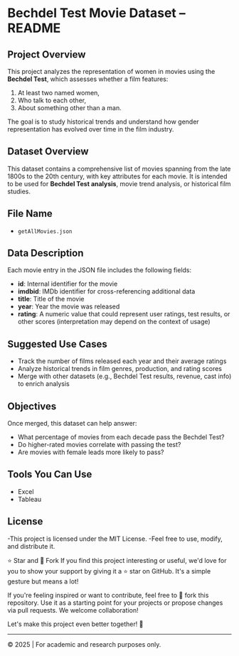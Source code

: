 #  Bechdel Test Movie Dataset – README

##  Project Overview
This project analyzes the representation of women in movies using the **Bechdel Test**, which assesses whether a film features:
1. At least two named women,
2. Who talk to each other,
3. About something other than a man.

The goal is to study historical trends and understand how gender representation has evolved over time in the film industry.

##  Dataset Overview
This dataset contains a comprehensive list of movies spanning from the late 1800s to the 20th century, with key attributes for each movie. It is intended to be used for **Bechdel Test analysis**, movie trend analysis, or historical film studies.

##  File Name
- `getAllMovies.json`

## Data Description
Each movie entry in the JSON file includes the following fields:

- **id**: Internal identifier for the movie
- **imdbid**: IMDb identifier for cross-referencing additional data
- **title**: Title of the movie
- **year**: Year the movie was released
- **rating**: A numeric value that could represent user ratings, test results, or other scores (interpretation may depend on the context of usage)

##  Suggested Use Cases
- Track the number of films released each year and their average ratings
- Analyze historical trends in film genres, production, and rating scores
- Merge with other datasets (e.g., Bechdel Test results, revenue, cast info) to enrich analysis

##  Objectives
Once merged, this dataset can help answer:
- What percentage of movies from each decade pass the Bechdel Test?
- Do higher-rated movies correlate with passing the test?
- Are movies with female leads more likely to pass?

##  Tools You Can Use
- Excel
- Tableau 

## License
-This project is licensed under the MIT License.
-Feel free to use, modify, and distribute it.

⭐ Star and 🍴 Fork
If you find this project interesting or useful, we'd love for you to show your support by giving it a ⭐ star on GitHub. It's a simple gesture but means a lot!

If you're feeling inspired or want to contribute, feel free to 🍴 fork this repository. Use it as a starting point for your projects or propose changes via pull requests. We welcome collaboration!

Let's make this project even better together! 🚀

---
© 2025 | For academic and research purposes only.
